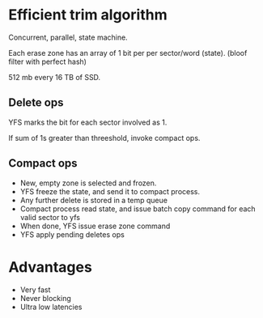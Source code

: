 # Efficient trim algorithm

Concurrent, parallel, state machine.

Each erase zone has an array of 1 bit per per sector/word (state).
(bloof filter with perfect hash)

512 mb every 16 TB of SSD.

## Delete ops

YFS marks the bit for each sector involved as 1.

If sum of 1s greater than threeshold, invoke compact ops.

## Compact ops

- New, empty zone is selected and frozen.
- YFS freeze the state, and send it to compact process. 
- Any further delete is stored in a temp queue
- Compact process read state, and issue batch copy command for each valid sector to yfs
- When done, YFS issue erase zone command
- YFS apply pending deletes ops


# Advantages

- Very fast
- Never blocking
- Ultra low latencies
